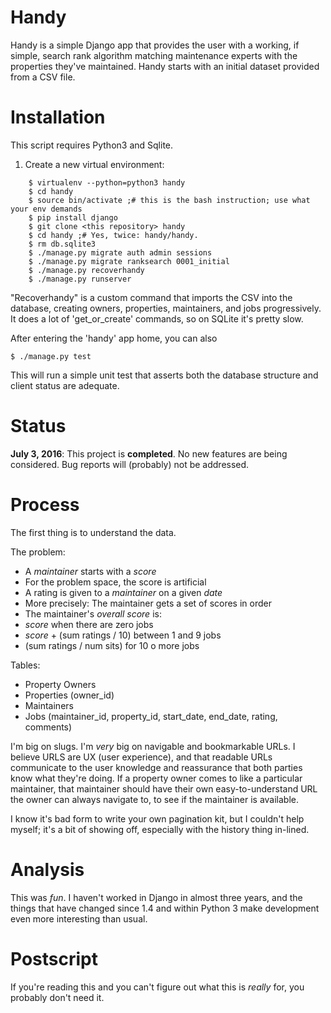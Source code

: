 # Handy

Handy is a simple Django app that provides the user with a working, if
simple, search rank algorithm matching maintenance experts with the
properties they've maintained.  Handy starts with an initial dataset
provided from a CSV file.

# Installation

This script requires Python3 and Sqlite.

1. Create a new virtual environment:
```
    $ virtualenv --python=python3 handy
    $ cd handy
    $ source bin/activate ;# this is the bash instruction; use what your env demands
    $ pip install django
    $ git clone <this repository> handy
    $ cd handy ;# Yes, twice: handy/handy.
    $ rm db.sqlite3
    $ ./manage.py migrate auth admin sessions
    $ ./manage.py migrate ranksearch 0001_initial
    $ ./manage.py recoverhandy
    $ ./manage.py runserver
```
"Recoverhandy" is a custom command that imports the CSV into the
database, creating owners, properties, maintainers, and jobs
progressively.  It does a lot of 'get\_or\_create' commands, so on
SQLite it's pretty slow.

After entering the 'handy' app home, you can also

    $ ./manage.py test

This will run a simple unit test that asserts both the database
structure and client status are adequate.

# Status

**July 3, 2016**: This project is **completed**.  No new features are
being considered.  Bug reports will (probably) not be addressed.

# Process

The first thing is to understand the data.

The problem:

* A *maintainer* starts with a *score*
* For the problem space, the score is artificial
* A rating is given to a *maintainer* on a given *date*
* More precisely: The maintainer gets a set of scores in order
* The maintainer's *overall score* is:
* *score* when there are zero jobs
* *score* + (sum ratings / 10) between 1 and 9 jobs
* (sum ratings / num sits) for 10 o more jobs

Tables:
*    Property Owners
*    Properties (owner_id)
*    Maintainers 
*    Jobs (maintainer_id, property_id, start_date, end_date, rating, comments)

I'm big on slugs.  I'm *very* big on navigable and bookmarkable URLs.  I
believe URLS are UX (user experience), and that readable URLs
communicate to the user knowledge and reassurance that both parties know
what they're doing.  If a property owner comes to like a particular
maintainer, that maintainer should have their own easy-to-understand URL
the owner can always navigate to, to see if the maintainer is available.

I know it's bad form to write your own pagination kit, but I couldn't
help myself; it's a bit of showing off, especially with the history
thing in-lined.

# Analysis

This was *fun*.  I haven't worked in Django in almost three years, and
the things that have changed since 1.4 and within Python 3 make
development even more interesting than usual.

# Postscript

If you're reading this and you can't figure out what this is *really*
for, you probably don't need it.
